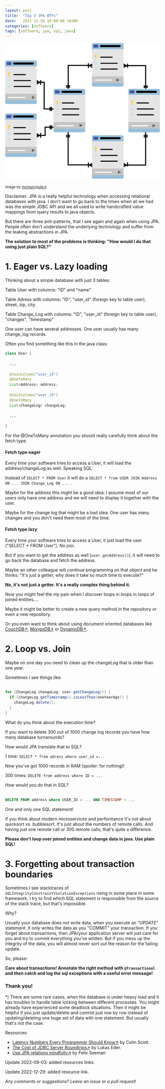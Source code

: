 ```yaml
---
layout: post
title:  "Top 3 JPA WTFs"
date:   2021-12-28 18:00:00 +0200
categories: [software]
tags: [software, jpa, sql, java]
---
```



![database](/assets/database-schema.png)

<small>Image by [mcmurryjulie&#8599;](https://pixabay.com/images/id-1895779/)</small>


Disclaimer: JPA is a really helpful technology when accessing relational databases with java.
I don't want to go back to the times when all we had was the simple JDBC API and we all used to write handcrafted value mappings from query results to java objects.

But there are three anti-patterns, that I see again and again when using JPA.
People often don't understand the underlying technology and suffer from the leaking abstractions in JPA.

**The solution to most of the problems is thinking: "How would I do that using just plain SQL?"**

# 1. Eager vs. Lazy loading

Thinking about a simple database with just 3 tables: 

Table User with columns: "ID" and "name" 

Table Adress with columns: "ID", "user_id" (foreign key to table user), street, zip, city.

Table Change_Log with columns: "ID", "user_id" (foreign key to table user), "changes", "timestamp" 


One user can have several addresses. One user usually has many change_log records.

Often you find something like this in the java class:

```java
class User {
  
  ...
  
  @JoinColumn("user_id")
  @OneToMany
  List<Address> address; 
  
  @JoinColumn("user_id")
  @OneToMany
  List<ChangeLog> changeLog; 
  
  ...
  
}
```

For the @OneToMany annotation you should really carefully think about the fetch type.

#### Fetch type eager

Every time your software tries to access a User, it will load the address/changeLog as well. Speaking SQL:

Instead of `SELECT * FROM User` it will do a `SELECT * from USER JOIN Address ON ... JOIN Change_Log ON ... `.

Maybe for the address this might be a good idea: I assume most of our users only have one address and we will need to display it together with the user.

Maybe for the change log that might be a bad idea: One user has many changes and you don't need them most of the time.


#### Fetch type lazy
 
Every time your software tries to access a User, it just load the user ("SELECT * FROM User"). No join.

But if you want to get the address as well (`user.getAddress()`), it will need to go back the database and fetch the address.

Maybe an other colleague will continue programming on that object and he thinks: "It's just a getter, why does it take so much time to execute?"

**No, it's not just a getter. It's a really complex thing behind it.**

Now you might feel the my pain when I discover loops in loops in loops of joined entities....

Maybe it might be better to create a new query method in the repository or even a new repository.

Or you even want to think about using document oriented databases like [CouchDB&#8599;](https://couchdb.apache.org/), [MongoDB&#8599;](https://www.mongodb.com/) or [DynamoDB&#8599;](https://aws.amazon.com/dynamodb/).


# 2. Loop vs. Join

Maybe on one day you need to clean up the changeLog that is older than one year.

Sometimes I see things like:

```java

for (ChangeLog changeLog: user.getChangeLog()) {
  if (changeLog.getTimestamp().isLessThan(oneYearAgo)) {
    changeLog.delete();
  }
}

``` 

What do you think about the execution time?

If you want to delete 300 out of 1000 change log records you have how many database turnarounds?

How would JPA translate that to SQL?

1 time: `SELECT * from adress where user_id =...`

Now you've got 1000 records in RAM (spoiler: for nothing)!

300 times: `DELETE from address where ID = ...`

How would you do that in SQL?

```SQL

DELETE FROM address where USER_ID = ... AND TIMESTAMP < ... 

```

One and only one SQL statement!

If you think about modern microservices and performance it's not about quicksort vs. bubblesort. It's just about the numbers of remote calls.
And having just one remote call or 300 remote calls, that's quite a difference.

**Please don't loop over joined entities and change data in java. Use plain SQL!** 


# 3. Forgetting about transaction boundaries

Sometimes I see stacktraces of `SQLIntegrityConstraintViolationExceptions` rising in some place in some framework.
I try to find which SQL statement is responsible from the source of the stack trace, but that's impossible.

Why?

Usually your database does not write data, when you execute an "UPDATE" statement. 
It only writes the data as you "COMMIT" your transaction. 
If you forget about transactions, then JPA/your application server will just care for you and try to commit everything you've written.
But if you mess up the integrity of the data, you will almost never sort out the reason for the failing update.

So, please:

**Care about transactions! Annotate the right method with `@Transactional` and then catch and log the sql exceptions with a useful error message!**

### Thank you!



*) There are some rare cases, when the database is under heavy load and it has troubles to handle table locking between different processes. You might already have experienced some deadlock situations. Then it might be helpful if you just update/delete and commit just row by row instead of updating/deleting one huge set of data with one statement. But usually that's not the case.   


Resources:  
* [Latency Numbers Every Programmer Should Know&#8599;](https://colin-scott.github.io/personal_website/research/interactive_latency.html) by Colin Scott.
* [The Cost of JDBC Server Roundtrips&#8599;](https://blog.jooq.org/the-cost-of-jdbc-server-roundtrips/) by Lukas Eder.
* [Use JPA relations mindfully&#8599;](https://www.felixseemann.de/blog/use-jpa-relations-mindfully/) by Felix Seeman
    
Update 2022-09-03: added resources links.

Update 2022-12-29: added resource link.

*Any comments or suggestions? Leave an issue or a pull request!*
